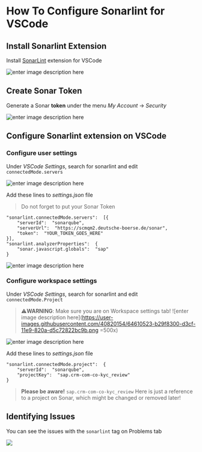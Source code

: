 # How To Configure Sonarlint for VSCode
## Install Sonarlint Extension
Install [SonarLint](https://www.sonarlint.org/vscode/) extension for VSCode

![enter image description here](https://user-images.githubusercontent.com/40820154/64608741-9f8ab400-d3cb-11e9-8739-5a1ce2c743bd.png)

## Create Sonar Token
Generate a Sonar __token__ under the menu *My Account* → *Security*

![enter image description here](https://user-images.githubusercontent.com/40820154/64609174-99490780-d3cc-11e9-924f-79a8d6b031de.png)

## Configure Sonarlint extension on VSCode
### Configure user settings
Under *VSCode Settings*, search for sonarlint and edit ```connectedMode.servers```

![enter image description here](https://user-images.githubusercontent.com/40820154/64609726-db267d80-d3cd-11e9-84db-cc6b92212501.png)

Add these lines to *settings.json* file
> Do not forget to put your Sonar Token
```
"sonarlint.connectedMode.servers":  [{
	"serverId":  "sonarqube",
	"serverUrl":  "https://scmqm2.deutsche-boerse.de/sonar",
	"token":  "YOUR_TOKEN_GOES_HERE"
}],
"sonarlint.analyzerProperties":  {
	"sonar.javascript.globals":  "sap"
}
```
![enter image description here](https://user-images.githubusercontent.com/40820154/64610034-9f3fe800-d3ce-11e9-8176-d4f8750ce278.png)

### Configure workspace settings
Under *VSCode Settings*, search for sonarlint and edit ```connectedMode.Project```

> ⚠️**WARNING**: Make sure you are on Workspace settings tab!
> ![enter image description here](https://user-images.githubusercontent.com/40820154/64610523-b29f8300-d3cf-11e9-820a-d5c72822bc9b.png =500x)

![enter image description here](https://user-images.githubusercontent.com/40820154/64610174-f776ea00-d3ce-11e9-9bda-b8f88b71f20f.png)

Add these lines to *settings.json* file
```
"sonarlint.connectedMode.project":  {
	"serverId":  "sonarqube",
	"projectKey":  "sap.crm-com-co-kyc_review"
}
```
> __Please be aware!__ ```sap.crm-com-co-kyc_review``` Here is just a reference to a project on Sonar, which might be changed or removed later!

## Identifying Issues
You can see the issues with the ```sonarlint``` tag on Problems tab

![](https://user-images.githubusercontent.com/40820154/64610758-3b1e2380-d3d0-11e9-9c69-46421ad91fe9.png)
